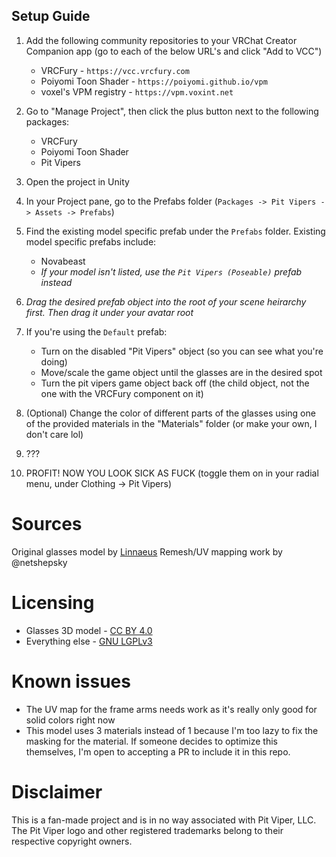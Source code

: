 ## Setup Guide
1. Add the following community repositories to your VRChat Creator Companion app (go to each of the below URL's and click "Add to VCC")
    - VRCFury - `https://vcc.vrcfury.com`
    - Poiyomi Toon Shader - `https://poiyomi.github.io/vpm`
    - voxel's VPM registry - `https://vpm.voxint.net`
2. Go to "Manage Project", then click the plus button next to the following packages:
    - VRCFury
    - Poiyomi Toon Shader
    - Pit Vipers
3. Open the project in Unity
4. In your Project pane, go to the Prefabs folder (`Packages -> Pit Vipers -> Assets -> Prefabs`)

5. Find the existing model specific prefab under the `Prefabs` folder. Existing model specific prefabs include:
    - Novabeast
    - _If your model isn't listed, use the `Pit Vipers (Poseable)` prefab instead_
6. *Drag the desired prefab object into the root of your scene heirarchy first. Then drag it under your avatar root*

7. If you're using the `Default` prefab:
    - Turn on the disabled "Pit Vipers" object (so you can see what you're doing)
    - Move/scale the game object until the glasses are in the desired spot
    - Turn the pit vipers game object back off (the child object, not the one with the VRCFury component on it)

9. (Optional) Change the color of different parts of the glasses using one of the provided materials in the "Materials" folder (or make your own, I don't care lol)
9. ???
10. PROFIT! NOW YOU LOOK SICK AS FUCK (toggle them on in your radial menu, under Clothing -> Pit Vipers)

# Sources
Original glasses model by [Linnaeus](https://sketchfab.com/3d-models/pit-viper-style-glasses-5a4c994f0b7342f48783325f4b001731)
Remesh/UV mapping work by @netshepsky

# Licensing
- Glasses 3D model - [CC BY 4.0](https://creativecommons.org/licenses/by/4.0/deed.en)
- Everything else - [GNU LGPLv3](https://choosealicense.com/licenses/lgpl-3.0/)

# Known issues
- The UV map for the frame arms needs work as it's really only good for solid colors right now
- This model uses 3 materials instead of 1 because I'm too lazy to fix the masking for the material. If someone decides to optimize this themselves, I'm open to accepting a PR to include it in this repo.

# Disclaimer
This is a fan-made project and is in no way associated with Pit Viper, LLC. The Pit Viper logo and other registered trademarks belong to their respective copyright owners.